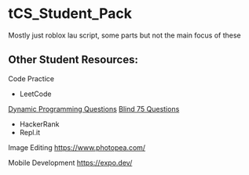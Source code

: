 # tCS_Student_Pack

Mostly just roblox lau script, some parts but not the main focus of these

## Other Student Resources:

Code Practice
- LeetCode

[Dynamic Programming Questions](https://leetcode.com/tag/dynamic-programming/)
[Blind 75 Questions](https://leetcode.com/discuss/general-discussion/460599/blind-75-leetcode-questions)

- HackerRank
- Repl.it

Image Editing
https://www.photopea.com/

Mobile Development
https://expo.dev/
